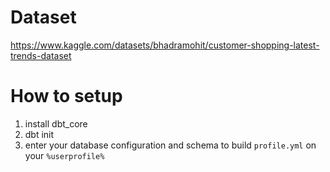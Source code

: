 # Dataset
https://www.kaggle.com/datasets/bhadramohit/customer-shopping-latest-trends-dataset

# How to setup
1. install dbt_core
2. dbt init
3. enter your database configuration and schema to build `profile.yml` on your `%userprofile%`
